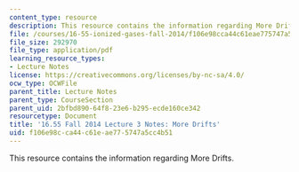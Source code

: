 ```yaml
---
content_type: resource
description: This resource contains the information regarding More Drifts.
file: /courses/16-55-ionized-gases-fall-2014/f106e98cca44c61eae775747a5cc4b51_MIT16_55F14_Lecture3.pdf
file_size: 292970
file_type: application/pdf
learning_resource_types:
- Lecture Notes
license: https://creativecommons.org/licenses/by-nc-sa/4.0/
ocw_type: OCWFile
parent_title: Lecture Notes
parent_type: CourseSection
parent_uid: 2bfbd890-64f8-23e6-b295-ecde160ce342
resourcetype: Document
title: '16.55 Fall 2014 Lecture 3 Notes: More Drifts'
uid: f106e98c-ca44-c61e-ae77-5747a5cc4b51
---
```

This resource contains the information regarding More Drifts.